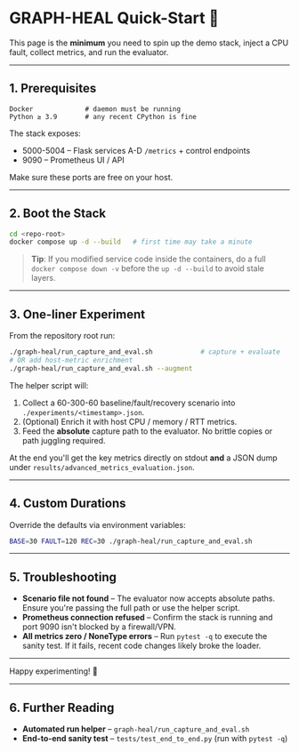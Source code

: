 # GRAPH-HEAL Quick-Start 🚀

This page is the **minimum** you need to spin up the demo stack, inject a CPU
fault, collect metrics, and run the evaluator.

---

## 1. Prerequisites

```
Docker             # daemon must be running
Python ≥ 3.9       # any recent CPython is fine
```

The stack exposes:

* 5000-5004 – Flask services A-D `/metrics` + control endpoints
* 9090 – Prometheus UI / API

Make sure these ports are free on your host.

---

## 2. Boot the Stack

```bash
cd <repo-root>
docker compose up -d --build   # first time may take a minute
```

> **Tip**: If you modified service code inside the containers, do a full
> `docker compose down -v` before the `up -d --build` to avoid stale layers.

---

## 3. One-liner Experiment

From the repository root run:

```bash
./graph-heal/run_capture_and_eval.sh            # capture + evaluate
# OR add host-metric enrichment
./graph-heal/run_capture_and_eval.sh --augment
```

The helper script will:

1. Collect a 60-300-60 baseline/fault/recovery scenario into
   `./experiments/<timestamp>.json`.
2. (Optional) Enrich it with host CPU / memory / RTT metrics.
3. Feed the **absolute** capture path to the evaluator. No brittle copies or
   path juggling required.

At the end you'll get the key metrics directly on stdout **and** a
JSON dump under `results/advanced_metrics_evaluation.json`.

---

## 4. Custom Durations

Override the defaults via environment variables:

```bash
BASE=30 FAULT=120 REC=30 ./graph-heal/run_capture_and_eval.sh
```

---

## 5. Troubleshooting

* **Scenario file not found** – The evaluator now accepts absolute paths. Ensure
  you're passing the full path or use the helper script.
* **Prometheus connection refused** – Confirm the stack is running and port 9090
  isn't blocked by a firewall/VPN.
* **All metrics zero / NoneType errors** – Run `pytest -q` to execute the
  sanity test. If it fails, recent code changes likely broke the loader.

---

Happy experimenting! 🧪

---

## 6. Further Reading

* **Automated run helper** – `graph-heal/run_capture_and_eval.sh`
* **End-to-end sanity test** – `tests/test_end_to_end.py` (run with `pytest -q`) 